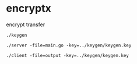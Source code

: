 # encryptx
encrypt transfer

```
./keygen
```

```
./server -file=main.go -key=../keygen/keygen.key
```

```
./client -file=output -key=../keygen/keygen.key
```
